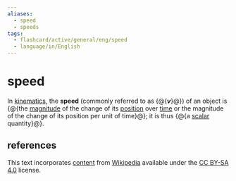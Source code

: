 ```yaml
---
aliases:
  - speed
  - speeds
tags:
  - flashcard/active/general/eng/speed
  - language/in/English
---
```


# speed

In [kinematics](kinematics.md), the __speed__ (commonly referred to as {@{___v___}@}) of an object is {@{the [magnitude](magnitude%20(mathematics).md) of the change of its [position](position%20(geometry).md) over [time](time.md) or the magnitude of the change of its position per unit of time}@}; it is thus {@{a [scalar](scalar%20(physics).md) quantity}@}. <!--SR:!2025-08-11,300,330!2026-03-16,454,310!2029-02-11,1299,350-->

## references

This text incorporates [content](https://en.wikipedia.org/wiki/speed) from [Wikipedia](Wikipedia.md) available under the [CC BY-SA 4.0](https://creativecommons.org/licenses/by-sa/4.0/) license.

